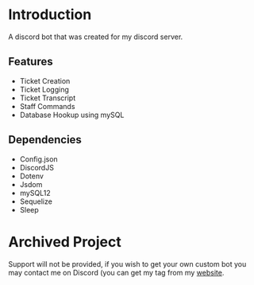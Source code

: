 # Introduction
A discord bot that was created for my discord server.

## Features
- Ticket Creation
- Ticket Logging
- Ticket Transcript
- Staff Commands
- Database Hookup using mySQL

## Dependencies
- Config.json
- DiscordJS
- Dotenv
- Jsdom
- mySQL12
- Sequelize
- Sleep

# Archived Project
Support will not be provided, if you wish to get your own custom bot you may contact me on Discord (you can get my tag from my [website](https://c0r3.uk).
